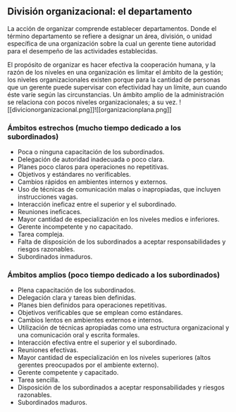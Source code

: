 ## División organizacional: el departamento

La acción de organizar comprende establecer departamentos. Donde el término departamento se refiere a designar un área, división, o unidad específica de una organización sobre la cual un gerente tiene autoridad para el desempeño de las actividades establecidas.

El propósito de organizar es hacer efectiva la cooperación humana, y la razón de los niveles en una organización es limitar el ámbito de la gestión; los niveles organizacionales existen porque para la cantidad de personas que un gerente puede supervisar con efectividad hay un límite, aun cuando éste varíe según las circunstancias. Un ámbito amplio de la administración se relaciona con pocos niveles organizacionales; a su vez.
![[divicionorganizacional.png]]![[organizacionplana.png]]
### Ámbitos estrechos (mucho tiempo dedicado a los subordinados)

- Poca o ninguna capacitación de los subordinados.
- Delegación de autoridad inadecuada o poco clara.
- Planes poco claros para operaciones no repetitivas.
- Objetivos y estándares no verificables.
- Cambios rápidos en ambientes internos y externos.
- Uso de técnicas de comunicación malas o inapropiadas, que incluyen instrucciones vagas.
- Interacción ineficaz entre el superior y el subordinado.
- Reuniones ineficaces.
- Mayor cantidad de especialización en los niveles medios e inferiores.
- Gerente incompetente y no capacitado.
- Tarea compleja.
- Falta de disposición de los subordinados a aceptar responsabilidades y riesgos razonables.
- Subordinados inmaduros.

### Ámbitos amplios (poco tiempo dedicado a los subordinados)

- Plena capacitación de los subordinados.
- Delegación clara y tareas bien definidas.
- Planes bien definidos para operaciones repetitivas.
- Objetivos verificables que se emplean como estándares.
- Cambios lentos en ambientes externos e internos.
- Utilización de técnicas apropiadas como una estructura organizacional y una comunicación oral y escrita formales.
- Interacción efectiva entre el superior y el subordinado.
- Reuniones efectivas.
- Mayor cantidad de especialización en los niveles superiores (altos gerentes preocupados por el ambiente externo).
- Gerente competente y capacitado.
- Tarea sencilla.
- Disposición de los subordinados a aceptar responsabilidades y riesgos razonables.
- Subordinados maduros.